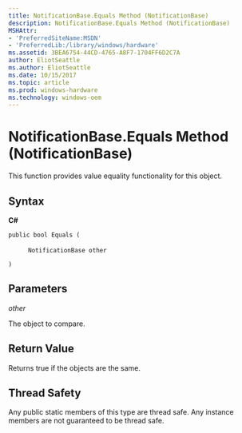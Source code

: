 ```yaml
---
title: NotificationBase.Equals Method (NotificationBase)
description: NotificationBase.Equals Method (NotificationBase)
MSHAttr:
- 'PreferredSiteName:MSDN'
- 'PreferredLib:/library/windows/hardware'
ms.assetid: 3BEA6754-44CD-4765-A8F7-1704FF6D2C7A
author: EliotSeattle
ms.author: EliotSeattle
ms.date: 10/15/2017
ms.topic: article
ms.prod: windows-hardware
ms.technology: windows-oem
---
```


# NotificationBase.Equals Method (NotificationBase)


This function provides value equality functionality for this object.

## <span id="Syntax"></span><span id="syntax"></span><span id="SYNTAX"></span>Syntax


**C#**

`public bool Equals (`

          `NotificationBase other`

`)`

## <span id="Parameters"></span><span id="parameters"></span><span id="PARAMETERS"></span>Parameters


*other*

The object to compare.

## <span id="Return_Value"></span><span id="return_value"></span><span id="RETURN_VALUE"></span>Return Value


Returns true if the objects are the same.

## <span id="Thread_Safety"></span><span id="thread_safety"></span><span id="THREAD_SAFETY"></span>Thread Safety


Any public static members of this type are thread safe. Any instance members are not guaranteed to be thread safe.

 

 






